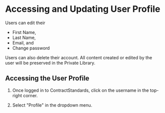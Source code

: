 # Accessing and Updating User Profile

Users can edit their
  * First Name,
  * Last Name,
  * Email, and
  * Change password

Users can also delete their account. All content created or edited by the user will be preserved in the Private Library.

## Accessing the User Profile

1. Once logged in to ContractStandards, click on the username in the top-right corner.

2. Select "Profile" in the dropdown menu.
